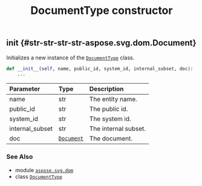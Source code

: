 ﻿---
title: DocumentType constructor
second_title: Aspose.SVG for Python via .NET API References
description: 
type: docs
weight: 10
url: /python-net/aspose.svg.dom/documenttype/__init__/
is_root: false
---

## __init__ {#str-str-str-str-aspose.svg.dom.Document}

Initializes a new instance of the [`DocumentType`](/svg/python-net/aspose.svg.dom/documenttype) class.



```python
def __init__(self, name, public_id, system_id, internal_subset, doc):
    ...
```


| Parameter | Type | Description |
| :- | :- | :- |
| name | str | The entity name. |
| public_id | str | The public id. |
| system_id | str | The system id. |
| internal_subset | str | The internal subset. |
| doc | [`Document`](/svg/python-net/aspose.svg.dom/document) | The document. |



### See Also
* module [`aspose.svg.dom`](../../)
* class [`DocumentType`](/svg/python-net/aspose.svg.dom/documenttype)
